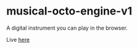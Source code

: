 # musical-octo-engine-v1

A digital instrument you can play in the browser.

Live [here](https://tender-feynman-fb1a2d.netlify.app/)

